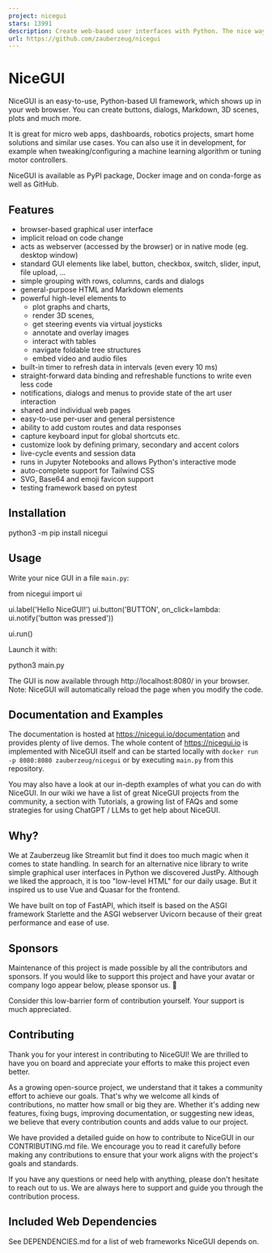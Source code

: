 ```yaml
---
project: nicegui
stars: 13991
description: Create web-based user interfaces with Python. The nice way.
url: https://github.com/zauberzeug/nicegui
---
```


NiceGUI
=======

NiceGUI is an easy-to-use, Python-based UI framework, which shows up in your web browser. You can create buttons, dialogs, Markdown, 3D scenes, plots and much more.

It is great for micro web apps, dashboards, robotics projects, smart home solutions and similar use cases. You can also use it in development, for example when tweaking/configuring a machine learning algorithm or tuning motor controllers.

NiceGUI is available as PyPI package, Docker image and on conda-forge as well as GitHub.

  

Features
--------

-   browser-based graphical user interface
-   implicit reload on code change
-   acts as webserver (accessed by the browser) or in native mode (eg. desktop window)
-   standard GUI elements like label, button, checkbox, switch, slider, input, file upload, ...
-   simple grouping with rows, columns, cards and dialogs
-   general-purpose HTML and Markdown elements
-   powerful high-level elements to
    -   plot graphs and charts,
    -   render 3D scenes,
    -   get steering events via virtual joysticks
    -   annotate and overlay images
    -   interact with tables
    -   navigate foldable tree structures
    -   embed video and audio files
-   built-in timer to refresh data in intervals (even every 10 ms)
-   straight-forward data binding and refreshable functions to write even less code
-   notifications, dialogs and menus to provide state of the art user interaction
-   shared and individual web pages
-   easy-to-use per-user and general persistence
-   ability to add custom routes and data responses
-   capture keyboard input for global shortcuts etc.
-   customize look by defining primary, secondary and accent colors
-   live-cycle events and session data
-   runs in Jupyter Notebooks and allows Python's interactive mode
-   auto-complete support for Tailwind CSS
-   SVG, Base64 and emoji favicon support
-   testing framework based on pytest

Installation
------------

python3 -m pip install nicegui

Usage
-----

Write your nice GUI in a file `main.py`:

from nicegui import ui

ui.label('Hello NiceGUI!')
ui.button('BUTTON', on\_click\=lambda: ui.notify('button was pressed'))

ui.run()

Launch it with:

python3 main.py

The GUI is now available through http://localhost:8080/ in your browser. Note: NiceGUI will automatically reload the page when you modify the code.

Documentation and Examples
--------------------------

The documentation is hosted at https://nicegui.io/documentation and provides plenty of live demos. The whole content of https://nicegui.io is implemented with NiceGUI itself and can be started locally with `docker run -p 8080:8080 zauberzeug/nicegui` or by executing `main.py` from this repository.

You may also have a look at our in-depth examples of what you can do with NiceGUI. In our wiki we have a list of great NiceGUI projects from the community, a section with Tutorials, a growing list of FAQs and some strategies for using ChatGPT / LLMs to get help about NiceGUI.

Why?
----

We at Zauberzeug like Streamlit but find it does too much magic when it comes to state handling. In search for an alternative nice library to write simple graphical user interfaces in Python we discovered JustPy. Although we liked the approach, it is too "low-level HTML" for our daily usage. But it inspired us to use Vue and Quasar for the frontend.

We have built on top of FastAPI, which itself is based on the ASGI framework Starlette and the ASGI webserver Uvicorn because of their great performance and ease of use.

Sponsors
--------

Maintenance of this project is made possible by all the contributors and sponsors. If you would like to support this project and have your avatar or company logo appear below, please sponsor us. 💖

Consider this low-barrier form of contribution yourself. Your support is much appreciated.

Contributing
------------

Thank you for your interest in contributing to NiceGUI! We are thrilled to have you on board and appreciate your efforts to make this project even better.

As a growing open-source project, we understand that it takes a community effort to achieve our goals. That's why we welcome all kinds of contributions, no matter how small or big they are. Whether it's adding new features, fixing bugs, improving documentation, or suggesting new ideas, we believe that every contribution counts and adds value to our project.

We have provided a detailed guide on how to contribute to NiceGUI in our CONTRIBUTING.md file. We encourage you to read it carefully before making any contributions to ensure that your work aligns with the project's goals and standards.

If you have any questions or need help with anything, please don't hesitate to reach out to us. We are always here to support and guide you through the contribution process.

Included Web Dependencies
-------------------------

See DEPENDENCIES.md for a list of web frameworks NiceGUI depends on.
